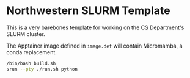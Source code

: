 # Northwestern SLURM Template

This is a very barebones template for working on the CS Department's SLURM cluster.

The Apptainer image defined in `image.def` will contain Micromamba, a conda replacement.

```bash
/bin/bash build.sh
srun --pty ./run.sh python
```
